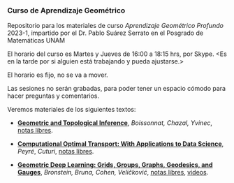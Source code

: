 ### Curso de Aprendizaje Geométrico 

Repositorio para los materiales de curso _Aprendizaje Geométrico Profundo_ 2023-1, impartido por el Dr. Pablo Suárez Serrato en el Posgrado de Matemáticas UNAM

El horario del curso es Martes y Jueves de 16:00 a 18:15 hrs, por Skype.
<Es en la tarde por si alguien está trabajando y pueda ajustarse.>

El horario es fijo, no se va a mover.

Las sesiones no serán grabadas, para poder tener un espacio cómodo para hacer preguntas y comentarios. 

Veremos materiales de los siguientes textos:

+ **[Geometric and Topological Inference](https://www.cambridge.org/core/books/geometric-and-topological-inference/7C8CC34D8463132AE15178C5091869D0)**, _Boissonnat, Chazal, Yvinec_, [notas libres](https://geometrica.saclay.inria.fr/team/Fred.Chazal/papers/CGLcourseNotes/main.pdf
).

+ **[Computational Optimal Transport: With Applications to Data Science](https://www.nowpublishers.com/article/Details/MAL-073)**, _Peyré_, _Cuturi_, [notas libres](https://arxiv.org/abs/1803.00567).

+ **[Geometric Deep Learning: Grids, Groups, Graphs, Geodesics, and Gauges](https://arxiv.org/abs/2104.13478)**, _Bronstein, Bruna, Cohen, Veličković_, [notas libres](https://arxiv.org/abs/2104.13478), [videos](https://www.youtube.com/watch?v=PtA0lg_e5nA&list=PLn2-dEmQeTfQ8YVuHBOvAhUlnIPYxkeu3).






